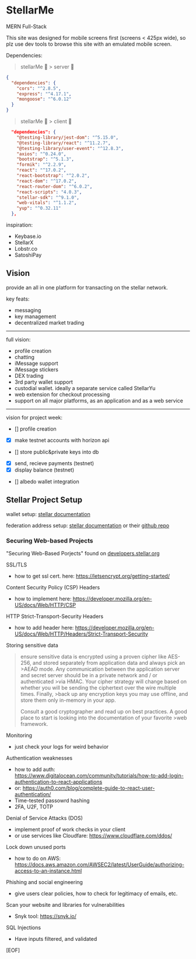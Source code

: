 # StellarMe

MERN Full-Stack

This site was designed for mobile screens first (screens < 425px wide), so plz use dev tools to
browse this site with an emulated mobile screen.

Dependencies:
>stellarMe 📂 > server 📂

```json
{
  "dependencies": {
    "cors": "^2.8.5",
    "express": "^4.17.1",
    "mongoose": "^6.0.12"
  }
}
```

>stellarMe 📂 > client 📂

```json
  "dependencies": {
    "@testing-library/jest-dom": "^5.15.0",
    "@testing-library/react": "^11.2.7",
    "@testing-library/user-event": "^12.8.3",
    "axios": "^0.24.0",
    "bootstrap": "^5.1.3",
    "formik": "^2.2.9",
    "react": "^17.0.2",
    "react-bootstrap": "^2.0.2",
    "react-dom": "^17.0.2",
    "react-router-dom": "^6.0.2",
    "react-scripts": "4.0.3",
    "stellar-sdk": "^9.1.0",
    "web-vitals": "^1.1.2",
    "yup": "^0.32.11"
  },
```

inspiration:

- Keybase.io
- StellarX
- Lobstr.co
- SatoshiPay

## Vision

provide an all in one platform for transacting on the stellar network.

key feats:

- messaging
- key management
- decentralized market trading

---

full vision:

- profile creation
- chatting
- iMessage support
- iMessage stickers
- DEX trading
- 3rd party wallet support
- custodial wallet. ideally a separate service called StellarYu
- web extension for checkout processing
- support on all major platforms, as an application and as a web service

---

vision for project week:

- [] profile creation
- [x] make testnet accounts with horizon api
- [] store public&private keys into db
- [x] send, recieve payments (testnet)
- [x] display balance (testnet)
- [] albedo wallet integration

## Stellar Project Setup

wallet setup: [stellar documentation](https://developers.stellar.org/docs/building-apps/project-setup/)

federation address setup: [stellar documentation](https://developers.stellar.org/docs/glossary/federation/)
or their [github repo](https://github.com/stellar/stellar-protocol/blob/master/ecosystem/sep-0002.md)

### Securing Web-based Projects

"Securing Web-Based Porjects" found on [developers.stellar.org](https://developers.stellar.org/docs/tutorials/securing-projects/)

SSL/TLS

- how to get ssl cert. here: https://letsencrypt.org/getting-started/

Content Security Policy (CSP) Headers

- how to implement here: https://developer.mozilla.org/en-US/docs/Web/HTTP/CSP

HTTP Strict-Transport-Security Headers

- how to add header here: https://developer.mozilla.org/en-US/docs/Web/HTTP/Headers/Strict-Transport-Security

Storing sensitive data

>ensure sensitive data is encrypted using a proven cipher like AES-256, and stored separately from application data and always pick an >AEAD mode. Any communication between the application server and secret server should be in a private network and / or authenticated >via HMAC. Your cipher strategy will change based on whether you will be sending the ciphertext over the wire multiple times. Finally, >back up any encryption keys you may use offline, and store them only in-memory in your app.
>
>Consult a good cryptographer and read up on best practices. A good place to start is looking into the documentation of your favorite >web framework.

Monitoring

- just check your logs for weird behavior

Authentication weaknesses

- how to add auth: https://www.digitalocean.com/community/tutorials/how-to-add-login-authentication-to-react-applications
- or: https://auth0.com/blog/complete-guide-to-react-user-authentication/
- Time-tested passowrd hashing
- 2FA, U2F, TOTP

Denial of Service Attacks (DOS)

- implement proof of work checks in your client
- or use services like Cloudfare: https://www.cloudflare.com/ddos/

Lock down unused ports

- how to do on AWS: https://docs.aws.amazon.com/AWSEC2/latest/UserGuide/authorizing-access-to-an-instance.html

Phishing and social engineering

- give users clear policies, how to check for legitimacy of emails, etc.

Scan your website and libraries for vulnerabilities

- Snyk tool: https://snyk.io/

SQL Injections

- Have inputs filtered, and validated

[EOF]
